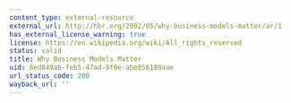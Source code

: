 ```yaml
---
content_type: external-resource
external_url: http://hbr.org/2002/05/why-business-models-matter/ar/1
has_external_license_warning: true
license: https://en.wikipedia.org/wiki/All_rights_reserved
status: valid
title: Why Business Models Matter
uid: 8ed849ab-feb5-47ad-9f0e-abe856189aae
url_status_code: 200
wayback_url: ''
---
```

